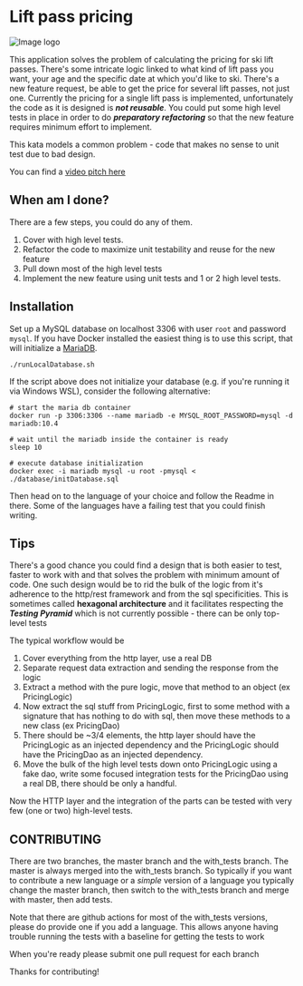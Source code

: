 # Lift pass pricing

![Image logo](./mountain-snow.jpg)

This application solves the problem of calculating the pricing for ski lift passes.
There's some intricate logic linked to what kind of lift pass you want, your age
and the specific date at which you'd like to ski. There's a new feature request,
be able to get the price for several lift passes, not just one. Currently the pricing
for a single lift pass is implemented, unfortunately the code as it is designed
is ***not reusable***.
You could put some high level tests in place in order to do ***preparatory refactoring***
so that the new feature requires minimum effort to implement.

This kata models a common problem - code that makes no sense to unit test due to bad design.

You can find a [video pitch here](http://youtube.com/watch?v=-gSyD60WAvc)



## When am I done?

There are a few steps, you could do any of them.

1. Cover with high level tests.
1. Refactor the code to maximize unit testability and reuse for the new feature
1. Pull down most of the high level tests
1. Implement the new feature using unit tests and 1 or 2 high level tests.

## Installation

Set up a MySQL database on localhost 3306 with user `root` and password `mysql`.
If you have Docker installed the easiest thing is to use this script, that will initialize a [MariaDB](https://mariadb.org/).

```shell
./runLocalDatabase.sh
```

If the script above does not initialize your database (e.g. if you're running it via Windows WSL), consider the following alternative:

```shell
# start the maria db container
docker run -p 3306:3306 --name mariadb -e MYSQL_ROOT_PASSWORD=mysql -d  mariadb:10.4

# wait until the mariadb inside the container is ready
sleep 10

# execute database initialization
docker exec -i mariadb mysql -u root -pmysql < ./database/initDatabase.sql
```

Then head on to the language of your choice and follow the Readme in there.
Some of the languages have a failing test that you could finish writing.


## Tips

There's a good chance you could find a design that is both easier to test, faster to
work with and that solves the problem with minimum amount of code. One such design
would be to rid the bulk of the logic from it's adherence to the http/rest framework
and from the sql specificities. This is sometimes called **hexagonal architecture**
and it facilitates respecting the ***Testing Pyramid*** which is not currently
possible - there can be only top-level tests

The typical workflow would be

1. Cover everything from the http layer, use a real DB
1. Separate request data extraction and sending the response from the logic
1. Extract a method with the pure logic, move that method to an object (ex PricingLogic)
1. Now extract the sql stuff from PricingLogic, first to some method with a signature that has nothing to do with sql, then move these methods to a new class (ex PricingDao)
1. There should be ~3/4 elements, the http layer should have the PricingLogic as an injected dependency and the PricingLogic should have the PricingDao as an injected dependency.
1. Move the bulk of the high level tests down onto PricingLogic using a fake dao, write some focused integration tests for the PricingDao using a real DB, there should be only a handful.

Now the HTTP layer and the integration of the parts can be tested with very few (one or two) high-level tests.


## CONTRIBUTING

There are two branches, the master branch and the with_tests branch. The master is always merged into the with_tests branch. 
So typically if you want to contribute a new language or a *simple* version of a language you typically change the master branch, 
then switch to the with_tests branch and  merge with  master, then add tests. 

Note that there are github actions for most of the with_tests versions, please do provide one if you add a language. This allows
anyone having trouble running the tests with a baseline for getting the tests to work

When you're ready please submit one pull request for each branch

Thanks for contributing!
